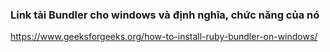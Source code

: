 ### Link tải Bundler cho windows và định nghĩa, chức năng của nó
https://www.geeksforgeeks.org/how-to-install-ruby-bundler-on-windows/
